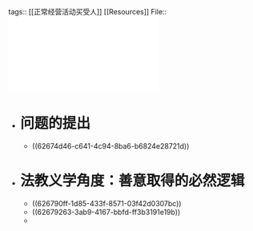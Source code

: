 tags:: [[正常经营活动买受人]] [[Resources]]
File:: ![《民法典物权编(草案)》中的“正常经营买受人规则”_纪海龙.pdf](../assets/《民法典物权编(草案)》中的“正常经营买受人规则”_纪海龙_1650903132213_0.pdf)

- # 问题的提出
	- ((62674d46-c641-4c94-8ba6-b6824e28721d))
- # 法教义学角度：善意取得的必然逻辑
	- ((626790ff-1d85-433f-8571-03f42d0307bc))
	- ((62679263-3ab9-4167-bbfd-ff3b3191e19b))
	-